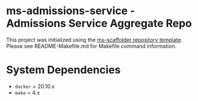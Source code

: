 # ms-admissions-service - Admissions Service Aggregate Repo

This project was initialized using the [ms-scaffolder repository template](https://gitlab.com/2ndwatch/microservices/templates/ms-scaffolder). Please see README-Makefile.md for Makefile command information.

# System Dependencies

- `docker` = 20.10.x
- `make` = 4.x
